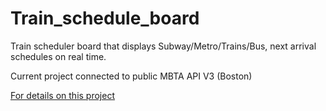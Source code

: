# Train_schedule_board
 Train scheduler board that displays Subway/Metro/Trains/Bus, next arrival schedules on real time. 

 Current project connected to public MBTA API V3 (Boston)

 [For details on this project](https://jegamboafuentes.medium.com/i-created-my-own-subway-arrival-board-with-real-time-data-to-dont-miss-my-train-anymore-28bfded312c0?source=friends_link&sk=a229cfebc19bc9f1874ba3a0441f0620)
